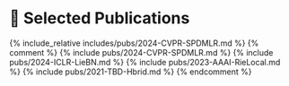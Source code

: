 # 📝 Selected Publications 
{% include_relative includes/pubs/2024-CVPR-SPDMLR.md %}
{% comment %}
{% include pubs/2024-CVPR-SPDMLR.md %}
{% include pubs/2024-ICLR-LieBN.md %}
{% include pubs/2023-AAAI-RieLocal.md %}
{% include pubs/2021-TBD-Hbrid.md %} 
{% endcomment %}